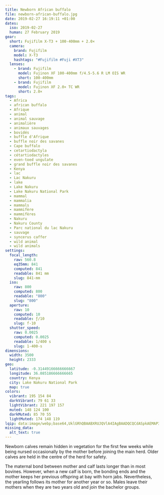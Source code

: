 ```yaml
---
title: Newborn African buffalo
file: newborn-african-buffalo.jpg
date: 2019-02-27 16:19:11 +01:00
dates:
  iso: 2019-02-27
  human: 27 February 2019
gear:
  short: Fujifilm X-T3 + 100-400mm + 2.0×
  camera:
    brand: Fujifilm
    model: X-T3
    hashtags: "#Fujifilm #Fuji #XT3"
  lenses:
    - brand: Fujifilm
      model: Fujinon XF 100-400mm f/4.5-5.6 R LM OIS WR
      short: 100-400mm
    - brand: Fujifilm
      model: Fujinon XF 2.0× TC WR
      short: 2.0×
tags:
  - Africa
  - african buffalo
  - Afrique
  - animal
  - animal sauvage
  - animalière
  - animaux sauvages
  - bovidés
  - buffle d'Afrique
  - buffle noir des savanes
  - Cape buffalo
  - cetartiodactyla
  - cétartiodactyles
  - even-toed ungulate
  - grand buffle noir des savanes
  - Kenya
  - lac
  - Lac Nakuru
  - lake
  - Lake Nakuru
  - Lake Nakuru National Park
  - mammal
  - mammalia
  - mammals
  - mammifère
  - mammifères
  - Nakuru
  - Nakuru County
  - Parc national du lac Nakuru
  - sauvage
  - syncerus caffer
  - wild animal
  - wild animals
settings:
  focal_length:
    raw: 560.8
    eq35mm: 841
    computed: 841
    readable: 841 mm
    slug: 841-mm
  iso:
    raw: 800
    computed: 800
    readable: "800"
    slug: "800"
  aperture:
    raw: 10
    computed: 10
    readable: ƒ/10
    slug: f-10
  shutter_speed:
    raw: 0.0025
    computed: 0.0025
    readable: 1/400 s
    slug: 1-400-s
dimensions:
  width: 3500
  height: 2333
geo:
  latitude: -0.31449166666666667
  longitude: 36.085186666666665
  country: Kenya
  city: Lake Nakuru National Park
  map: true
colors:
  vibrant: 195 154 84
  darkVibrant: 79 61 33
  lightVibrant: 221 197 157
  muted: 148 124 100
  darkMuted: 85 70 55
  lightMuted: 174 148 119
lqip: data:image/webp;base64,UklGRhQBAABXRUJQVlA4IAgBAADQCQCdASpkAEMAP3Gqyls0rbKrK/dropAuCWdtKoAFXZW/GmNmF9K8fA7bAmcVx5Y/jAl9aAKdwBxg+lp/cG8j55C07LIOK0nUFrckgsc3VQnx+nob4wAA/pgmagxI0qilBexKP3d6c2VCWsuHN+1k0b/tVtqQNsk4wrW6wm/Z+GCIFJtzO+gYgE/XVK6WhTJ66ZWkqZ0hVG6v/rCUWFCrK2656wSRH0RrfBtqmev2yl6OW0P9g3o6jyHInTr00qmHHV2/7Dke+7cHnSLktootI40XK2h+0on2QuVcshjWPSa/v9AQtdqTD4LgnzfdOrRJ56AmR/ll06MEHpLreo94N5kKrcfAAAA=
missing_data:
  alt_text: true
---
```


Newborn calves remain hidden in vegetation for the first few weeks while being nursed occasionally by the mother before joining the main herd. Older calves are held in the centre of the herd for safety.

The maternal bond between mother and calf lasts longer than in most bovines. However, when a new calf is born, the bonding ends and the mother keeps her previous offspring at bay with horn jabs. Nevertheless, the yearling follows its mother for another year or so. Males leave their mothers when they are two years old and join the bachelor groups.
